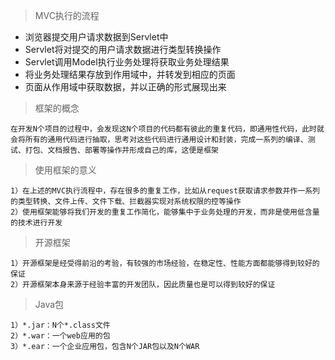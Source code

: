 > MVC执行的流程

* 浏览器提交用户请求数据到Servlet中
* Servlet将对提交的用户请求数据进行类型转换操作
* Servlet调用Model执行业务处理将获取业务处理结果
* 将业务处理结果存放到作用域中，并转发到相应的页面
* 页面从作用域中获取数据，并以正确的形式展现出来

> 框架的概念

```text
在开发N个项目的过程中，会发现这N个项目的代码都有彼此的重复代码，即通用性代码，此时就会将所有的通用代码进行抽取，思考对这些代码进行通用设计和封装，完成一系列的编译、测试、打包、文档报告、部署等操作并形成自己的库，这便是框架
```

> 使用框架的意义

```text
1）在上述的MVC执行流程中，存在很多的重复工作，比如从request获取请求参数并作一系列的类型转换、文件上传、文件下载、拦截器实现对系统权限的控等操作
2）使用框架能够将我们开发的重复工作简化，能够集中于业务处理的开发，而非是使用低含量的技术进行开发
```

> 开源框架

```text
1）开源框架是经受得前沿的考验，有较强的市场经验，在稳定性、性能方面都能够得到较好的保证
2）开源框架本身来源于经验丰富的开发团队，因此质量也是可以得到较好的保证
```

> Java包

```text
1）*.jar：N个*.class文件
2）*.war：一个web应用的包
3）*.ear：一个企业应用包，包含N个JAR包以及N个WAR
```
